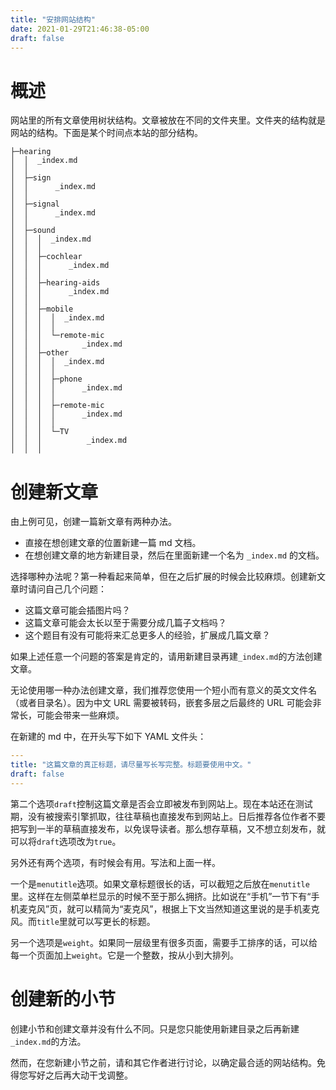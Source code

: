 ```yaml
---
title: "安排网站结构"
date: 2021-01-29T21:46:38-05:00
draft: false
---
```


# 概述

网站里的所有文章使用树状结构。文章被放在不同的文件夹里。文件夹的结构就是网站的结构。下面是某个时间点本站的部分结构。


~~~
├─hearing
│  │  _index.md
│  │
│  ├─sign
│  │      _index.md
│  │
│  ├─signal
│  │      _index.md
│  │
│  ├─sound
│  │  │  _index.md
│  │  │
│  │  ├─cochlear
│  │  │      _index.md
│  │  │
│  │  ├─hearing-aids
│  │  │      _index.md
│  │  │
│  │  ├─mobile
│  │  │  │  _index.md
│  │  │  │
│  │  │  └─remote-mic
│  │  │         _index.md
│  │  ├─other
│  │  │  │  _index.md
│  │  │  │
│  │  │  ├─phone
│  │  │  │      _index.md
│  │  │  │
│  │  │  ├─remote-mic
│  │  │  │      _index.md
│  │  │  │
│  │  │  └─TV
│  │  │          _index.md
│  │  │
~~~


# 创建新文章

由上例可见，创建一篇新文章有两种办法。

- 直接在想创建文章的位置新建一篇 md 文档。
- 在想创建文章的地方新建目录，然后在里面新建一个名为 `_index.md` 的文档。

选择哪种办法呢？第一种看起来简单，但在之后扩展的时候会比较麻烦。创建新文章时请问自己几个问题：

- 这篇文章可能会插图片吗？
- 这篇文章可能会太长以至于需要分成几篇子文档吗？
- 这个题目有没有可能将来汇总更多人的经验，扩展成几篇文章？

如果上述任意一个问题的答案是肯定的，请用新建目录再建`_index.md`的方法创建文章。

无论使用哪一种办法创建文章，我们推荐您使用一个短小而有意义的英文文件名（或者目录名）。因为中文 URL 需要被转码，嵌套多层之后最终的 URL 可能会非常长，可能会带来一些麻烦。

在新建的 md 中，在开头写下如下 YAML 文件头：

```yaml
---
title: "这篇文章的真正标题，请尽量写长写完整。标题要使用中文。"
draft: false
---
```

第二个选项`draft`控制这篇文章是否会立即被发布到网站上。现在本站还在测试期，没有被搜索引擎抓取，往往草稿也直接发布到网站上。日后推荐各位作者不要把写到一半的草稿直接发布，以免误导读者。那么想存草稿，又不想立刻发布，就可以将`draft`选项改为`true`。

另外还有两个选项，有时候会有用。写法和上面一样。

一个是`menutitle`选项。如果文章标题很长的话，可以截短之后放在`menutitle`里。这样在左侧菜单栏显示的时候不至于那么拥挤。比如说在“手机”一节下有“手机麦克风”页，就可以精简为“麦克风”，根据上下文当然知道这里说的是手机麦克风。而`title`里就可以写更长的标题。

另一个选项是`weight`。如果同一层级里有很多页面，需要手工排序的话，可以给每一个页面加上`weight`。它是一个整数，按从小到大排列。

# 创建新的小节

创建小节和创建文章并没有什么不同。只是您只能使用新建目录之后再新建`_index.md`的方法。

然而，在您新建小节之前，请和其它作者进行讨论，以确定最合适的网站结构。免得您写好之后再大动干戈调整。
